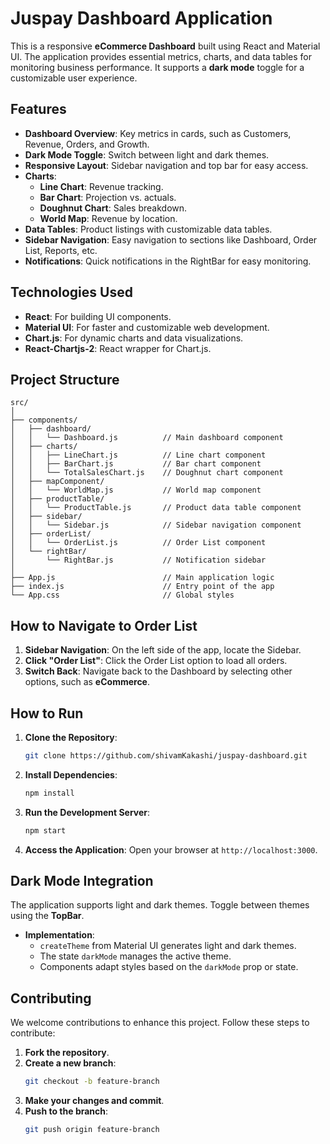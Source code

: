 
# Juspay Dashboard Application

This is a responsive **eCommerce Dashboard** built using React and Material UI. The application provides essential metrics, charts, and data tables for monitoring business performance. It supports a **dark mode** toggle for a customizable user experience.

## Features

- **Dashboard Overview**: Key metrics in cards, such as Customers, Revenue, Orders, and Growth.
- **Dark Mode Toggle**: Switch between light and dark themes.
- **Responsive Layout**: Sidebar navigation and top bar for easy access.
- **Charts**:
  - **Line Chart**: Revenue tracking.
  - **Bar Chart**: Projection vs. actuals.
  - **Doughnut Chart**: Sales breakdown.
  - **World Map**: Revenue by location.
- **Data Tables**: Product listings with customizable data tables.
- **Sidebar Navigation**: Easy navigation to sections like Dashboard, Order List, Reports, etc.
- **Notifications**: Quick notifications in the RightBar for easy monitoring.


## Technologies Used

- **React**: For building UI components.
- **Material UI**: For faster and customizable web development.
- **Chart.js**: For dynamic charts and data visualizations.
- **React-Chartjs-2**: React wrapper for Chart.js.

## Project Structure

```
src/
│
├── components/
│   ├── dashboard/
│   │   └── Dashboard.js          // Main dashboard component
│   ├── charts/
│   │   ├── LineChart.js          // Line chart component
│   │   ├── BarChart.js           // Bar chart component
│   │   └── TotalSalesChart.js    // Doughnut chart component
│   ├── mapComponent/
│   │   └── WorldMap.js           // World map component
│   ├── productTable/
│   │   └── ProductTable.js       // Product data table component
│   ├── sidebar/
│   │   └── Sidebar.js            // Sidebar navigation component
│   ├── orderList/
│   │   └── OrderList.js          // Order List component
│   └── rightBar/
│       └── RightBar.js           // Notification sidebar
│
├── App.js                        // Main application logic
├── index.js                      // Entry point of the app
└── App.css                       // Global styles
```

## How to Navigate to Order List

1. **Sidebar Navigation**: On the left side of the app, locate the Sidebar.
2. **Click "Order List"**: Click the Order List option to load all orders.
3. **Switch Back**: Navigate back to the Dashboard by selecting other options, such as **eCommerce**.

## How to Run

1. **Clone the Repository**:
   ```bash
   git clone https://github.com/shivamKakashi/juspay-dashboard.git
   ```
2. **Install Dependencies**:
   ```bash
   npm install
   ```
3. **Run the Development Server**:
   ```bash
   npm start
   ```
4. **Access the Application**:
   Open your browser at `http://localhost:3000`.

## Dark Mode Integration

The application supports light and dark themes. Toggle between themes using the **TopBar**.

- **Implementation**:
  - `createTheme` from Material UI generates light and dark themes.
  - The state `darkMode` manages the active theme.
  - Components adapt styles based on the `darkMode` prop or state.

## Contributing

We welcome contributions to enhance this project. Follow these steps to contribute:

1. **Fork the repository**.
2. **Create a new branch**:
   ```bash
   git checkout -b feature-branch
   ```
3. **Make your changes and commit**.
4. **Push to the branch**:
   ```bash
   git push origin feature-branch
   ```




